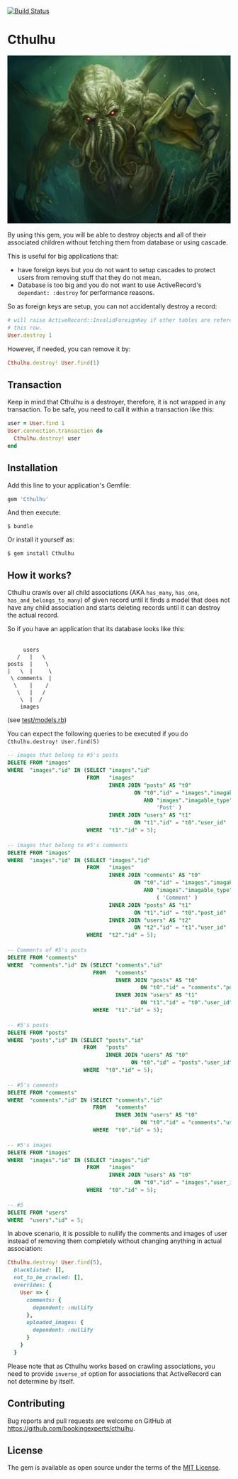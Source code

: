 [![Build Status](https://semaphoreci.com/api/v1/bookingexperts/cthulhu/branches/master/badge.svg)](https://semaphoreci.com/bookingexperts/cthulhu)

# Cthulhu

![Cthulhu, the destroyer of worlds](Cthulhu.jpg?raw=true "Cthulhu")

By using this gem, you will be able to destroy objects and all of their associated children without fetching them from database or using cascade.

This is useful for big applications that:

 * have foreign keys but you do not want to setup cascades to protect users from removing stuff that they do not mean.
 * Database is too big and you do not want to use ActiveRecord's `dependant: :destroy` for performance reasons.

So as foreign keys are setup, you can not accidentally destroy a record:

```ruby
# will raise ActiveRecord::InvalidForeignKey if other tables are referencing to
# this row.
User.destroy 1
```

However, if needed, you can remove it by:

```ruby
Cthulhu.destroy! User.find(1)
```

## Transaction

Keep in mind that Cthulhu is a destroyer, therefore, it is not wrapped in any transaction. To be safe, you need to call it within a transaction like this:

```ruby
user = User.find 1
User.connection.transaction do
  Cthulhu.destroy! user
end
```

## Installation

Add this line to your application's Gemfile:

```ruby
gem 'Cthulhu'
```

And then execute:

    $ bundle

Or install it yourself as:

    $ gem install Cthulhu

## How it works?

Cthulhu crawls over all child associations (AKA `has_many`, `has_one`, `has_and_belongs_to_many`) of given record until it finds a model that does not have any child association and starts deleting records until it can destroy the actual record.

So if you have an application that its database looks like this:

```

     users
   /   |   \
posts  |    \
|   \  |     \
 \ comments  |
  \    |    /
   \   |   /
    \  |  /
    images

```
(see [test/models.rb](test/models.rb))

You can expect the following queries to be executed if you do `Cthulhu.destroy! User.find(5)`

```sql
-- images that belong to #5's posts
DELETE FROM "images"
WHERE  "images"."id" IN (SELECT "images"."id"
                         FROM   "images"
                                INNER JOIN "posts" AS "t0"
                                        ON "t0"."id" = "images"."imagable_id"
                                           AND "images"."imagable_type" IN (
                                               'Post' )
                                INNER JOIN "users" AS "t1"
                                        ON "t1"."id" = "t0"."user_id"
                         WHERE  "t1"."id" = 5);

-- images that belong to #5's comments
DELETE FROM "images"
WHERE  "images"."id" IN (SELECT "images"."id"
                         FROM   "images"
                                INNER JOIN "comments" AS "t0"
                                        ON "t0"."id" = "images"."imagable_id"
                                           AND "images"."imagable_type" IN
                                               ( 'Comment' )
                                INNER JOIN "posts" AS "t1"
                                        ON "t1"."id" = "t0"."post_id"
                                INNER JOIN "users" AS "t2"
                                        ON "t2"."id" = "t1"."user_id"
                         WHERE  "t2"."id" = 5);

-- Comments of #5's posts
DELETE FROM "comments"
WHERE  "comments"."id" IN (SELECT "comments"."id"
                           FROM   "comments"
                                  INNER JOIN "posts" AS "t0"
                                          ON "t0"."id" = "comments"."post_id"
                                  INNER JOIN "users" AS "t1"
                                          ON "t1"."id" = "t0"."user_id"
                           WHERE  "t1"."id" = 5);

-- #5's posts
DELETE FROM "posts"
WHERE  "posts"."id" IN (SELECT "posts"."id"
                        FROM   "posts"
                               INNER JOIN "users" AS "t0"
                                       ON "t0"."id" = "posts"."user_id"
                        WHERE  "t0"."id" = 5);

-- #5's comments
DELETE FROM "comments"
WHERE  "comments"."id" IN (SELECT "comments"."id"
                           FROM   "comments"
                                  INNER JOIN "users" AS "t0"
                                          ON "t0"."id" = "comments"."user_id"
                           WHERE  "t0"."id" = 5);

-- #5's images
DELETE FROM "images"
WHERE  "images"."id" IN (SELECT "images"."id"
                         FROM   "images"
                                INNER JOIN "users" AS "t0"
                                        ON "t0"."id" = "images"."user_id"
                         WHERE  "t0"."id" = 5);

-- #5
DELETE FROM "users"
WHERE  "users"."id" = 5;
```

In above scenario, it is possible to nullify the comments and images of user instead of removing them completely without changing anything in actual association:

```ruby
Cthulhu.destroy! User.find(5),
  blacklisted: [],
  not_to_be_crawled: [],
  overrides: {
    User => {
      comments: {
        dependent: :nullify
      },
      uploaded_images: {
        dependent: :nullify
      }
    }
  }
```

Please note that as Cthulhu works based on crawling associations, you need to provide `inverse_of` option for associations that ActiveRecord can not determine by itself.

## Contributing

Bug reports and pull requests are welcome on GitHub at https://github.com/bookingexperts/cthulhu.

## License

The gem is available as open source under the terms of the [MIT License](http://opensource.org/licenses/MIT).
